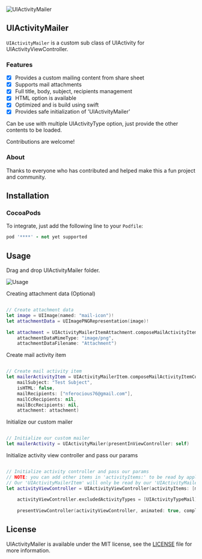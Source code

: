 ![UIActivityMailer](http://vector.me/files/images/1/9/196007/e_mail_icon.jpg)

## UIActivityMailer

`UIActivityMailer` is a custom sub class of UIActivity for UIActivityViewController.


### Features
- [x] Provides a custom mailing content from share sheet
- [x] Supports mail attachments
- [x] Full title, body, subject, recipients management
- [x] HTML option is available
- [x] Optimized and is build using swift
- [x] Provides safe initialization of 'UIActivityMailer'

Can be use with multiple UIActivityType option, just provide the other contents to be loaded.

Contributions are welcome!

### About

Thanks to everyone who has contributed and helped make this a fun project and community.

## Installation

### CocoaPods

To integrate, just add the following line to your `Podfile`:

```ruby
pod '****' - not yet supported
```

## Usage

Drag and drop UIActivityMailer folder. 

![Usage](http://i.imgur.com/dcpQwfZ.png)

Creating attachment data (Optional)

```Swift

// Create attachment data
let image = UIImage(named: "mail-icon")!
let attachmentData = UIImagePNGRepresentation(image)!
        
let attachment = UIActivityMailerItemAttachment.composeMailActivityItemAttachment(attachmentData: attachmentData,
    attachmentDataMimeType: "image/png",
    attachmentDataFilename: "Attachment")

```

Create mail activity item

```Swift

// Create mail activity item
let mailerActivityItem = UIActivityMailerItem.composeMailActivityItemComponents(mailBody: "Test Body String\n\nAnother Line",
    mailSubject: "Test Subject",
    isHTML: false,
    mailRecipients: ["nferocious76@gmail.com"],
    mailCcRecipients: nil,
    mailBccRecipients: nil,
    attachment: attachment)

```

Initialize our custom mailer

```Swift

// Initialize our custom mailer
let mailerActivity = UIActivityMailer(presentInViewController: self)

```

Initialize activity view controller and pass our params

```Swift

// Initialize activity controller and pass our params
// NOTE: you can add other items in 'activityItems:' to be read by apple UIActivity. 
// Our 'UIActivityMailerItem' will only be read by our 'UIActivityMailer'
let activityViewController = UIActivityViewController(activityItems: [mailerActivityItem], applicationActivities: [mailerActivity])
        
    activityViewController.excludedActivityTypes = [UIActivityTypeMail]
        
    presentViewController(activityViewController, animated: true, completion: nil)

```


## License

UIActivityMailer is available under the MIT license, see the [LICENSE](https://github.com/nferocious76/UIActivityMailer/blob/master/LICENSE) file for more information.